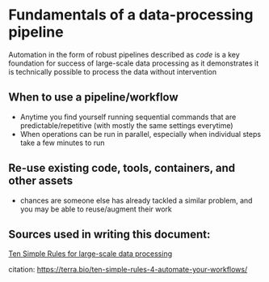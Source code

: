 # Fundamentals of a data-processing pipeline

Automation in the form of robust pipelines described as _code_ is a key foundation for success of large-scale data processing
as it demonstrates it is technically possible to process the data without intervention

## When to use a pipeline/workflow
- Anytime you find yourself running sequential commands that are predictable/repetitive (with mostly the same settings everytime)
- When operations can be run in parallel, especially when individual steps take a few minutes to run

## Re-use existing code, tools, containers, and other assets
- chances are someone else has already tackled a similar problem, and you may be able to reuse/augment their work

## Sources used in writing this document:

[Ten Simple Rules for large-scale data processing](https://terra.bio/ten-simple-rules-4-automate-your-workflows/)

citation: https://terra.bio/ten-simple-rules-4-automate-your-workflows/

